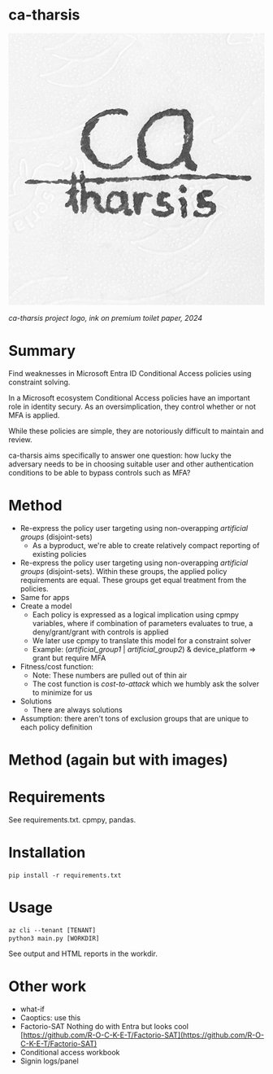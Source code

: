 
# ca-tharsis

![ca-tharsis logo](https://github.com/deggis/ca-tharsis/blob/master/img/ca-tharsis.jpg)

*ca-tharsis project logo, ink on premium toilet paper, 2024*

# Summary

Find weaknesses in Microsoft Entra ID Conditional Access policies using constraint solving.

In a Microsoft ecosystem Conditional Access policies have an important role in identity secury. As an oversimplication, they control whether or not MFA is applied.

While these policies are simple, they are notoriously difficult to maintain and review.

ca-tharsis aims specifically to answer one question: how lucky the adversary needs to be in choosing suitable user and other authentication conditions to be able to bypass controls such as MFA?

# Method

- Re-express the policy user targeting using non-overapping *artificial groups* (disjoint-sets)
	- As a byproduct, we're able to create relatively compact reporting of existing policies
- Re-express the policy user targeting using non-overapping *artificial groups* (disjoint-sets). Within these groups, the applied policy requirements are equal. These groups get equal treatment from the policies.
- Same for apps
- Create a model 
	- Each policy is expressed as a logical implication using cpmpy variables, where if combination of parameters evaluates to true, a deny/grant/grant with controls is applied
	- We later use cpmpy to translate this model for a constraint solver
	- Example: (*artificial_group1* | *artificial_group2*) & device_platform => grant but require MFA
- Fitness/cost function: 
	- Note: These numbers are pulled out of thin air
	- The cost function is *cost-to-attack* which we humbly ask the solver to minimize for us
- Solutions
	- There are always solutions
- Assumption: there aren't tons of exclusion groups that are unique to each policy definition

# Method (again but with images)

# Requirements

See requirements.txt. cpmpy, pandas.

# Installation

```
pip install -r requirements.txt
```

# Usage

```
az cli --tenant [TENANT]
python3 main.py [WORKDIR]
```

See output and HTML reports in the workdir.

# Other work

- what-if
- Caoptics: use this
- Factorio-SAT Nothing do with Entra but looks cool [https://github.com/R-O-C-K-E-T/Factorio-SAT](https://github.com/R-O-C-K-E-T/Factorio-SAT)
- Conditional access workbook
- Signin logs/panel